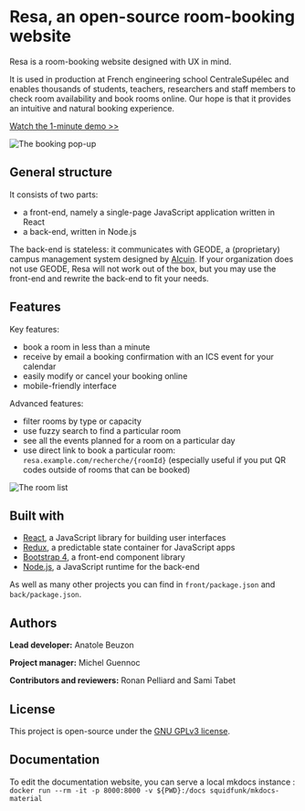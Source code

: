 # Resa, an open-source room-booking website

Resa is a room-booking website designed with UX in mind.

It is used in production at French engineering school CentraleSupélec and enables thousands of students, teachers, researchers and staff members to check room availability and book rooms online. Our hope is that it provides an intuitive and natural booking experience.

[Watch the 1-minute demo >>](https://vimeo.com/250163250)

![The booking pop-up](https://github.com/oxlay/Resa/blob/master/images-for-readme/booking-popup.png)

## General structure

It consists of two parts:

- a front-end, namely a single-page JavaScript application written in React
- a back-end, written in Node.js

The back-end is stateless: it communicates with GEODE, a (proprietary) campus management system designed by [Alcuin](http://www.alcuin.com/). If your organization does not use GEODE, Resa will not work out of the box, but you may use the front-end and rewrite the back-end to fit your needs.

## Features

Key features:

- book a room in less than a minute
- receive by email a booking confirmation with an ICS event for your calendar
- easily modify or cancel your booking online
- mobile-friendly interface

Advanced features:

- filter rooms by type or capacity
- use fuzzy search to find a particular room
- see all the events planned for a room on a particular day
- use direct link to book a particular room: `resa.example.com/recherche/{roomId}` (especially useful if you put QR codes outside of rooms that can be booked)

![The room list](https://github.com/oxlay/Resa/blob/master/images-for-readme/room-list.png)

## Built with

- [React](https://reactjs.org/), a JavaScript library for building user interfaces
- [Redux](https://redux.js.org/), a predictable state container for JavaScript apps
- [Bootstrap 4](https://getbootstrap.com), a front-end component library
- [Node.js](https://nodejs.org/en/), a JavaScript runtime for the back-end

As well as many other projects you can find in `front/package.json` and `back/package.json`.

## Authors

**Lead developer:** Anatole Beuzon

**Project manager:** Michel Guennoc

**Contributors and reviewers:** Ronan Pelliard and Sami Tabet

## License

This project is open-source under the [GNU GPLv3 license](https://www.gnu.org/licenses/gpl-3.0.en.html).

## Documentation

To edit the documentation website, you can serve a local mkdocs instance : `docker run --rm -it -p 8000:8000 -v ${PWD}:/docs squidfunk/mkdocs-material`
